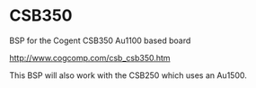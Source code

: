 CSB350
======

BSP for the Cogent CSB350 Au1100 based board

http://www.cogcomp.com/csb_csb350.htm

This BSP will also work with the CSB250 which uses an Au1500.
